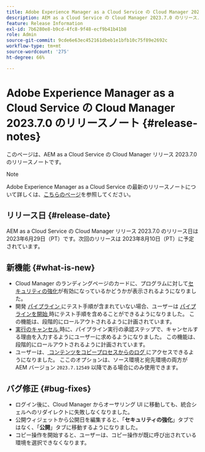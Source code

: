 ```yaml
---
title: Adobe Experience Manager as a Cloud Service の Cloud Manager 2023.7.0 のリリースノート
description: AEM as a Cloud Service の Cloud Manager 2023.7.0 のリリースノートです。
feature: Release Information
exl-id: 7b6280e8-b9cd-4fc8-9f48-ecf9b41b41b8
role: Admin
source-git-commit: 9cde6e63ec452161dbeb1e1bfb10c75f89e2692c
workflow-type: tm+mt
source-wordcount: '275'
ht-degree: 66%

---
```


# Adobe Experience Manager as a Cloud Service の Cloud Manager 2023.7.0 のリリースノート {#release-notes}

このページは、AEM as a Cloud Service の Cloud Manager リリース 2023.7.0 のリリースノートです。

>[!NOTE]
>
>Adobe Experience Manager as a Cloud Service の最新のリリースノートについて詳しくは、[こちらのページ](/help/release-notes/release-notes-cloud/release-notes-current.md)を参照してください。

## リリース日 {#release-date}

AEM as a Cloud Service の Cloud Manager リリース 2023.7.0 のリリース日は 2023年6月29日（PT）です。次回のリリースは 2023年8月10日（PT）に予定されています。

## 新機能 {#what-is-new}

* Cloud Manager のランディングページのカードに、プログラムに対して[セキュリティの強化](/help/implementing/cloud-manager/getting-access-to-aem-in-cloud/creating-production-programs.md)が有効になっているかどうかが表示されるようになりました。
* 開発 [ パイプライン ](/help/implementing/cloud-manager/configuring-pipelines/introduction-ci-cd-pipelines.md) にテスト手順が含まれていない場合、ユーザーは [ パイプラインを開始 ](/help/implementing/cloud-manager/configuring-pipelines/managing-pipelines.md#running-pipelines) 時にテスト手順を含めることができるようになりました。 この機能は、段階的にロールアウトされるように計画されています。
* [ 実行のキャンセル ](/help/implementing/cloud-manager/configuring-pipelines/managing-pipelines.md#view-details) 時に、パイプライン実行の承認ステップで、キャンセルする理由を入力するようにユーザーに求めるようになりました。 この機能は、段階的にロールアウトされるように計画されています。
* ユーザーは、[ コンテンツをコピープロセスからのログ ](/help/implementing/developing/tools/content-copy.md#accessing-logs) にアクセスできるようになりました。 ここのオプションは、ソース環境と宛先環境の両方が AEM バージョン `2023.7.12549` 以降である場合にのみ使用できます。

## バグ修正 {#bug-fixes}

* ログイン後に、Cloud Manager からオーサリング UI に移動しても、統合シェルへのリダイレクトに失敗しなくなりました。
* 公開ウィジェットから公開日を編集すると、「**セキュリティの強化**」タブではなく、「**公開**」タブに移動するようになりました。
* コピー操作を開始すると、ユーザーは、コピー操作が既に呼び出されている環境を選択できなくなります。
